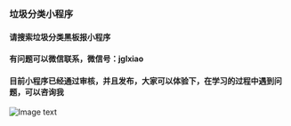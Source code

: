 ### 垃圾分类小程序

#### 请搜索垃圾分类黑板报小程序

#### 有问题可以微信联系，微信号：jglxiao

#### 目前小程序已经通过审核，并且发布，大家可以体验下，在学习的过程中遇到问题，可以咨询我

![Image text]( https://s2.ax1x.com/2019/08/06/e4FYO1.jpg)
